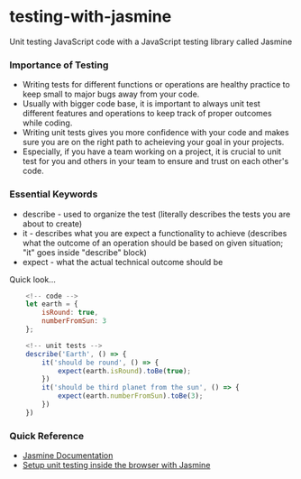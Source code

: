 # testing-with-jasmine
Unit testing JavaScript code with a JavaScript testing library called Jasmine

### Importance of Testing
* Writing tests for different functions or operations are healthy practice to keep small to major bugs away from your code.
* Usually with bigger code base, it is important to always unit test different features and operations to keep track of proper outcomes while coding.
* Writing unit tests gives you more confidence with your code and makes sure you are on the right path to acheieving your goal in your projects.
* Especially, if you have a team working on a project, it is crucial to unit test for you and others in your team to ensure and trust on each other's code.

### Essential Keywords
* describe - used to organize the test (literally describes the tests you are about to create)
* it - describes what you are expect a functionality to achieve (describes what the outcome of an operation should be based on given situation; "it" goes inside "describe" block)
* expect - what the actual technical outcome should be 

Quick look...

```js
	<!-- code -->
	let earth = {
		isRound: true,
		numberFromSun: 3
	};

	<!-- unit tests -->
	describe('Earth', () => {
		it('should be round', () => {
			expect(earth.isRound).toBe(true);
		})
		it('should be third planet from the sun', () => {
			expect(earth.numberFromSun).toBe(3);
		})
	})
```



### Quick Reference
* [Jasmine Documentation](https://jasmine.github.io/)
* [Setup unit testing inside the browser with Jasmine]()
